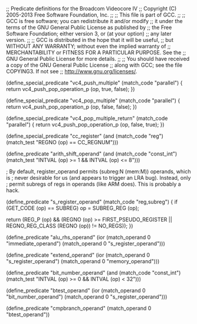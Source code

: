 ;; Predicate definitions for the Broadcom Videocore IV
;; Copyright (C) 2005-2013 Free Software Foundation, Inc.
;;
;; This file is part of GCC.
;;
;; GCC is free software; you can redistribute it and/or modify
;; it under the terms of the GNU General Public License as published by
;; the Free Software Foundation; either version 3, or (at your option)
;; any later version.
;;
;; GCC is distributed in the hope that it will be useful,
;; but WITHOUT ANY WARRANTY; without even the implied warranty of
;; MERCHANTABILITY or FITNESS FOR A PARTICULAR PURPOSE.  See the
;; GNU General Public License for more details.
;;
;; You should have received a copy of the GNU General Public License
;; along with GCC; see the file COPYING3.  If not see
;; <http://www.gnu.org/licenses/>.

(define_special_predicate "vc4_push_multiple"
  (match_code "parallel")
{
  return vc4_push_pop_operation_p (op, true, false);
})

(define_special_predicate "vc4_pop_multiple"
  (match_code "parallel")
{
  return vc4_push_pop_operation_p (op, false, false);
})

(define_special_predicate "vc4_pop_multiple_return"
  (match_code "parallel")
{
  return vc4_push_pop_operation_p (op, false, true);
})

(define_special_predicate "cc_register"
  (and (match_code "reg")
       (match_test "REGNO (op) == CC_REGNUM")))

(define_predicate "arith_shift_operand"
  (and (match_code "const_int")
       (match_test "INTVAL (op) >= 1 && INTVAL (op) <= 8")))

; By default, register_operand permits (subreg:N (mem:M)) operands, which is
; never desirable for us (and appears to trigger an LRA bug).  Instead, only
; permit subregs of regs in operands (like ARM does).  This is probably a hack.

(define_predicate "s_register_operand"
  (match_code "reg,subreg")
{
  if (GET_CODE (op) == SUBREG)
    op = SUBREG_REG (op);

  return (REG_P (op)
	  && (REGNO (op) >= FIRST_PSEUDO_REGISTER
	      || REGNO_REG_CLASS (REGNO (op)) != NO_REGS));
})

(define_predicate "alu_rhs_operand"
  (ior (match_operand 0 "immediate_operand")
       (match_operand 0 "s_register_operand")))

(define_predicate "extend_operand"
  (ior (match_operand 0 "s_register_operand")
       (match_operand 0 "memory_operand")))

(define_predicate "bit_number_operand"
  (and (match_code "const_int")
       (match_test "INTVAL (op) >= 0 && INTVAL (op) < 32")))

(define_predicate "btest_operand"
  (ior (match_operand 0 "bit_number_operand")
       (match_operand 0 "s_register_operand")))

(define_predicate "cmpbranch_operand"
  (match_operand 0 "btest_operand"))
